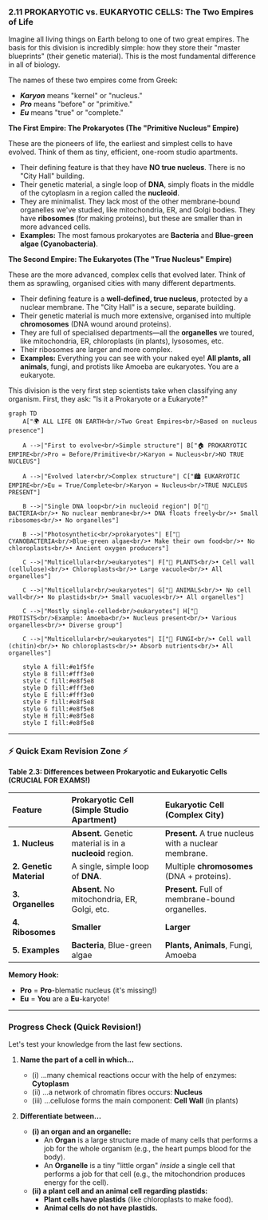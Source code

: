 ### **2.11 PROKARYOTIC vs. EUKARYOTIC CELLS: The Two Empires of Life**

Imagine all living things on Earth belong to one of two great empires. The basis for this division is incredibly simple: how they store their "master blueprints" (their genetic material). This is the most fundamental difference in all of biology.

The names of these two empires come from Greek:
*   ***Karyon*** means "kernel" or "nucleus."
*   ***Pro*** means "before" or "primitive."
*   ***Eu*** means "true" or "complete."

**The First Empire: The Prokaryotes (The "Primitive Nucleus" Empire)**

These are the pioneers of life, the earliest and simplest cells to have evolved. Think of them as tiny, efficient, one-room studio apartments.
*   Their defining feature is that they have **NO true nucleus**. There is no "City Hall" building.
*   Their genetic material, a single loop of **DNA**, simply floats in the middle of the cytoplasm in a region called the **nucleoid**.
*   They are minimalist. They lack most of the other membrane-bound organelles we've studied, like mitochondria, ER, and Golgi bodies. They have **ribosomes** (for making proteins), but these are smaller than in more advanced cells.
*   **Examples:** The most famous prokaryotes are **Bacteria** and **Blue-green algae (Cyanobacteria)**.

**The Second Empire: The Eukaryotes (The "True Nucleus" Empire)**

These are the more advanced, complex cells that evolved later. Think of them as sprawling, organised cities with many different departments.
*   Their defining feature is a **well-defined, true nucleus**, protected by a nuclear membrane. The "City Hall" is a secure, separate building.
*   Their genetic material is much more extensive, organised into multiple **chromosomes** (DNA wound around proteins).
*   They are full of specialised departments—all the **organelles** we toured, like mitochondria, ER, chloroplasts (in plants), lysosomes, etc.
*   Their ribosomes are larger and more complex.
*   **Examples:** Everything you can see with your naked eye! **All plants, all animals**, fungi, and protists like Amoeba are eukaryotes. You are a eukaryote.

This division is the very first step scientists take when classifying any organism. First, they ask: "Is it a Prokaryote or a Eukaryote?"

```mermaid
graph TD
    A["🌍 ALL LIFE ON EARTH<br/>Two Great Empires<br/>Based on nucleus presence"] 
    
    A -->|"First to evolve<br/>Simple structure"| B["🏠 PROKARYOTIC EMPIRE<br/>Pro = Before/Primitive<br/>Karyon = Nucleus<br/>NO TRUE NUCLEUS"]
    
    A -->|"Evolved later<br/>Complex structure"| C["🏙️ EUKARYOTIC EMPIRE<br/>Eu = True/Complete<br/>Karyon = Nucleus<br/>TRUE NUCLEUS PRESENT"]
    
    B -->|"Single DNA loop<br/>in nucleoid region"| D["🦠 BACTERIA<br/>• No nuclear membrane<br/>• DNA floats freely<br/>• Small ribosomes<br/>• No organelles"]
    
    B -->|"Photosynthetic<br/>prokaryotes"| E["🌊 CYANOBACTERIA<br/>Blue-green algae<br/>• Make their own food<br/>• No chloroplasts<br/>• Ancient oxygen producers"]
    
    C -->|"Multicellular<br/>eukaryotes"| F["🌿 PLANTS<br/>• Cell wall (cellulose)<br/>• Chloroplasts<br/>• Large vacuole<br/>• All organelles"]
    
    C -->|"Multicellular<br/>eukaryotes"| G["🦁 ANIMALS<br/>• No cell wall<br/>• No plastids<br/>• Small vacuoles<br/>• All organelles"]
    
    C -->|"Mostly single-celled<br/>eukaryotes"| H["🦠 PROTISTS<br/>Example: Amoeba<br/>• Nucleus present<br/>• Various organelles<br/>• Diverse group"]
    
    C -->|"Multicellular<br/>eukaryotes"| I["🍄 FUNGI<br/>• Cell wall (chitin)<br/>• No chloroplasts<br/>• Absorb nutrients<br/>• All organelles"]
    
    style A fill:#e1f5fe
    style B fill:#fff3e0
    style C fill:#e8f5e8
    style D fill:#fff3e0
    style E fill:#fff3e0
    style F fill:#e8f5e8
    style G fill:#e8f5e8
    style H fill:#e8f5e8
    style I fill:#e8f5e8
```

---
### **⚡️ Quick Exam Revision Zone ⚡️**

**Table 2.3: Differences between Prokaryotic and Eukaryotic Cells (CRUCIAL FOR EXAMS!)**

| Feature | **Prokaryotic Cell** (Simple Studio Apartment) | **Eukaryotic Cell** (Complex City) |
| :--- | :--- | :--- |
| **1. Nucleus** | **Absent.** Genetic material is in a **nucleoid** region. | **Present.** A true nucleus with a nuclear membrane. |
| **2. Genetic Material** | A single, simple loop of **DNA**. | Multiple **chromosomes** (DNA + proteins). |
| **3. Organelles** | **Absent.** No mitochondria, ER, Golgi, etc. | **Present.** Full of membrane-bound organelles. |
| **4. Ribosomes** | **Smaller** | **Larger** |
| **5. Examples** | **Bacteria**, Blue-green algae | **Plants, Animals**, Fungi, Amoeba |

**Memory Hook:**
*   **Pro** = **Pro**-blematic nucleus (it's missing!)
*   **Eu** = **You** are a **Eu**-karyote!

---

### **Progress Check (Quick Revision!)**

Let's test your knowledge from the last few sections.

1.  **Name the part of a cell in which...**
    *   (i) ...many chemical reactions occur with the help of enzymes: **Cytoplasm**
    *   (ii) ...a network of chromatin fibres occurs: **Nucleus**
    *   (iii) ...cellulose forms the main component: **Cell Wall** (in plants)

2.  **Differentiate between...**
    *   **(i) an organ and an organelle:**
        *   An **Organ** is a large structure made of many cells that performs a job for the whole organism (e.g., the heart pumps blood for the body).
        *   An **Organelle** is a tiny "little organ" *inside* a single cell that performs a job for that cell (e.g., the mitochondrion produces energy for the cell).
    *   **(ii) a plant cell and an animal cell regarding plastids:**
        *   **Plant cells have plastids** (like chloroplasts to make food).
        *   **Animal cells do not have plastids.**
